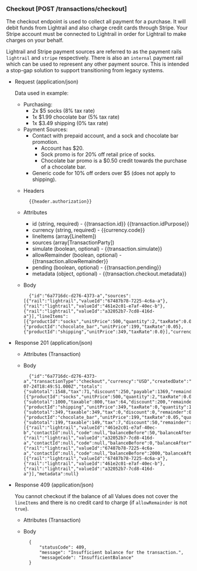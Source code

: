 ### Checkout [POST /transactions/checkout]

The checkout endpoint is used to collect all payment for a purchase. It will debit funds from Lightrail and also charge credit cards through Stripe. Your Stripe account must be connected to Lightrail in order for Lightrail to make charges on your behalf. 

Lightrail and Stripe payment sources are referred to as the payment rails `lightrail` and `stripe` respectively. There is also an `internal` payment rail which can be used to represent any other payment source. This is intended a stop-gap solution to support transitioning from legacy systems.    

+ Request (application/json)
    
    Data used in example:
    - Purchasing: 
        - 2x $5 socks (8% tax rate)
        - 1x $1.99 chocolate bar  (5% tax rate)
        - 1x $3.49 shipping (0% tax rate)
    - Payment Sources:
        - Contact with prepaid account, and a sock and chocolate bar promotion.
            - Account has $20.
            - Sock promo is for 20% off retail price of socks.
            - Chocolate bar promo is a $0.50 credit towards the purchase of a chocolate bar.
        - Generic code for 10% off orders over $5 (does not apply to shipping). 
    
    + Headers
    
            {{header.authorization}}

    + Attributes
        + id (string, required) - {{transaction.id}}  {{transaction.idPurpose}}
        + currency (string, required) - {{currency.code}}
        + lineItems (array[LineItem])
        + sources (array[TransactionParty])
        + simulate (boolean, optional) - {{transaction.simulate}}
        + allowRemainder (boolean, optional) - {{transaction.allowRemainder}}
        + pending (boolean, optional) - {{transaction.pending}}
        + metadata (object, optional) - {{transaction.checkout.metadata}}
        
    + Body 
    
            {"id":"6a7716dc-d276-4373-a","sources":[{"rail":"lightrail","valueId":"67487b78-7225-4c6a-a"},{"rail":"lightrail","valueId":"461e2c01-e7af-40ec-b"},{"rail":"lightrail","valueId":"a32052b7-7cd8-416d-a"}],"lineItems":[{"productId":"socks","unitPrice":500,"quantity":2,"taxRate":0.08},{"productId":"chocolate_bar","unitPrice":199,"taxRate":0.05},{"productId":"shipping","unitPrice":349,"taxRate":0.0}],"currency":"USD"}
    
+ Response 201 (application/json)

    + Attributes (Transaction)

    + Body
    
            {"id":"6a7716dc-d276-4373-a","transactionType":"checkout","currency":"USD","createdDate":"2018-07-24T18:49:51.000Z","totals":{"subtotal":1548,"tax":71,"discount":250,"payable":1369,"remainder":0},"lineItems":[{"productId":"socks","unitPrice":500,"quantity":2,"taxRate":0.08,"lineTotal":{"subtotal":1000,"taxable":800,"tax":64,"discount":200,"remainder":0,"payable":864}},{"productId":"shipping","unitPrice":349,"taxRate":0,"quantity":1,"lineTotal":{"subtotal":349,"taxable":349,"tax":0,"discount":0,"remainder":0,"payable":349}},{"productId":"chocolate_bar","unitPrice":199,"taxRate":0.05,"quantity":1,"lineTotal":{"subtotal":199,"taxable":149,"tax":7,"discount":50,"remainder":0,"payable":156}}],"steps":[{"rail":"lightrail","valueId":"461e2c01-e7af-40ec-b","contactId":null,"code":null,"balanceBefore":50,"balanceAfter":0,"balanceChange":-50},{"rail":"lightrail","valueId":"a32052b7-7cd8-416d-a","contactId":null,"code":null,"balanceBefore":0,"balanceAfter":0,"balanceChange":-200},{"rail":"lightrail","valueId":"67487b78-7225-4c6a-a","contactId":null,"code":null,"balanceBefore":2000,"balanceAfter":631,"balanceChange":-1369}],"paymentSources":[{"rail":"lightrail","valueId":"67487b78-7225-4c6a-a"},{"rail":"lightrail","valueId":"461e2c01-e7af-40ec-b"},{"rail":"lightrail","valueId":"a32052b7-7cd8-416d-a"}],"metadata":null}

+ Response 409 (application/json)

    You cannot checkout if the balance of all Values does not cover the `lineItems` and there is no credit card to charge (if `allowRemainder` is not `true`).

    + Attributes (Transaction)

    + Body

            {
                "statusCode": 409,
                "message": "Insufficient balance for the transaction.",
                "messageCode": "InsufficientBalance"
            }
